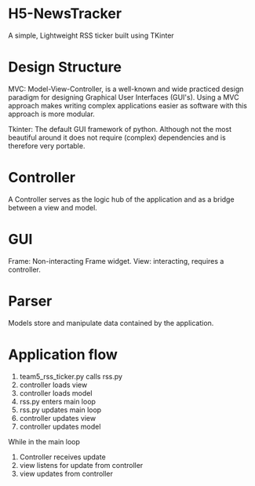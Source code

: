 # H5-NewsTracker
A simple, Lightweight RSS ticker built using TKinter
# Design Structure
MVC: Model-View-Controller, is a well-known and wide practiced design paradigm for designing Graphical User Interfaces (GUI's). Using a MVC approach makes writing complex applications easier as software with this approach is more modular.

Tkinter: The default GUI framework of python. Although not the most beautiful around it does not require (complex) dependencies and is therefore very portable.
# Controller
A Controller serves as the logic hub of the application and as a bridge between a view and model.
# GUI
Frame: Non-interacting Frame widget.
View: interacting, requires a controller.
# Parser
Models store and manipulate data contained by the application. 

# Application flow
1. team5_rss_ticker.py calls rss.py
2. controller loads view
3. controller loads model
4. rss.py enters main loop
5. rss.py updates main loop
6. controller updates view
7. controller updates model

While in the main loop
1. Controller receives update
2. view listens for update from controller
3. view updates from controller

